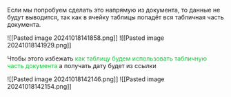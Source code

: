 
Если мы попробуем сделать это напрямую из документа, то данные не будут выводится, так как в ячейку таблицы попадёт вся табличная часть документа.

![[Pasted image 20241018141858.png]]
![[Pasted image 20241018141929.png]]

Чтобы этого избежать <span style="color:rgb(17, 197, 53)">как таблицу будем использовать табличную часть документа</span> а получать дату будет из ссылки

![[Pasted image 20241018142146.png]]
![[Pasted image 20241018142154.png]]
